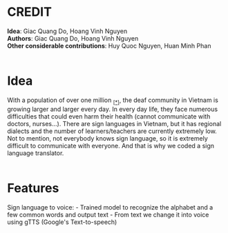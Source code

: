 <h1>CREDIT</h1>
<b>Idea</b>: Giac Quang Do, Hoang Vinh Nguyen<br>
<b>Authors</b>: Giac Quang Do, Hoang Vinh Nguyen<br>
<b>Other considerable contributions</b>: Huy Quoc Nguyen, Huan Minh Phan<br>
<br>
<h1>Idea</h1>
With a population of over one million <sub><a href="https://www.dvv-international.de/en/adult-education-and-development/editions/aed-842017-inclusion-and-diversity/columns/raising-the-voice-of-deaf-people">[*]</a></sub>, the deaf community in Vietnam is growing larger and larger every day. In every day life, they face numerous difficulties that could even harm their health (cannot communicate with doctors, nurses...). There are sign languages in Vietnam, but it has regional dialects and the number of learners/teachers are currently extremely low. Not to mention, not everybody knows sign language, so it is extremely difficult to communicate with everyone. And that is why we coded a sign language translator.<br>
<br>
<h1>Features</h1>
Sign language to voice:
- Trained model to recognize the alphabet and a few common words and output text
- From text we change it into voice using gTTS (Google's Text-to-speech)
